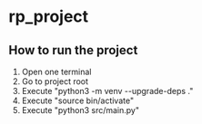 # rp_project

## How to run the project
1. Open one terminal
2. Go to project root
3. Execute "python3 -m venv --upgrade-deps ."
4. Execute "source bin/activate"
5. Execute "python3 src/main.py"